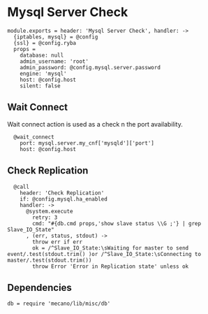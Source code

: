 
# Mysql Server Check

    module.exports = header: 'Mysql Server Check', handler: ->
      {iptables, mysql} = @config
      {ssl} = @config.ryba
      props =
        database: null
        admin_username: 'root'
        admin_password: @config.mysql.server.password
        engine: 'mysql'
        host: @config.host
        silent: false

## Wait Connect
Wait connect action is used as a check n the port availability.

      @wait_connect
        port: mysql.server.my_cnf['mysqld']['port']
        host: @config.host

## Check Replication

      @call 
        header: 'Check Replication'
        if: @config.mysql.ha_enabled
        handler: ->
          @system.execute
            retry: 3
            cmd: "#{db.cmd props,'show slave status \\G ;'} | grep Slave_IO_State"
          , (err, status, stdout) ->
            throw err if err
            ok = /^Slave_IO_State:\sWaiting for master to send event/.test(stdout.trim() )or /^Slave_IO_State:\sConnecting to master/.test(stdout.trim())
            throw Error 'Error in Replication state' unless ok

## Dependencies

    db = require 'mecano/lib/misc/db'
